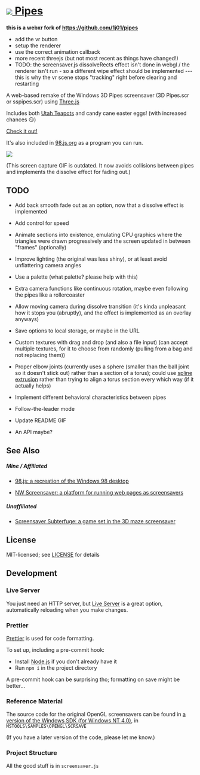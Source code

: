 # [![](images/meta/icon-32x32.png) Pipes](https://1j01.github.io/pipes/)

**this is a webxr fork of https://github.com/1j01/pipes**

- add the vr button
- setup the renderer
- use the correct animation callback
- more recent threejs (but not most recent as things have changed!)
- TODO: the screensaver.js dissolveRects effect isn't done in webgl / the renderer isn't run - so a different wipe effect should be implemented --- this is why the vr scene stops "tracking" right before clearing and restarting

A web-based remake of the Windows 3D Pipes screensaver (3D Pipes.scr or sspipes.scr) using [Three.js](https://threejs.org/)

Includes both [Utah Teapots](https://en.wikipedia.org/wiki/Utah_teapot) and candy cane easter eggs! (with increased chances 😏)

[Check it out!](https://1j01.github.io/pipes/)

It's also included in [98.js.org](https://98.js.org/) as a program you can run.

[![](images/meta/screencap.gif)](https://1j01.github.io/pipes/)

(This screen capture GIF is outdated. It now avoids collisions between pipes and implements the dissolve effect for fading out.)

## TODO

- Add back smooth fade out as an option, now that a dissolve effect is implemented

- Add control for speed

- Animate sections into existence, emulating CPU graphics where the triangles were drawn progressively and the screen updated in between "frames" (optionally)

- Improve lighting (the original was less shiny), or at least avoid unflattering camera angles

- Use a palette (what palette? please help with this)

- Extra camera functions like continuous rotation, maybe even following the pipes like a rollercoaster

- Allow moving camera during dissolve transition (it's kinda unpleasant how it stops you (abruptly), and the effect is implemented as an overlay anyways)

- Save options to local storage, or maybe in the URL

- Custom textures with drag and drop (and also a file input)
  (can accept multiple textures, for it to choose from randomly (pulling from a bag and not replacing them))

- Proper elbow joints (currently uses a sphere (smaller than the ball joint so it doesn't stick out) rather than a section of a torus);
  could use [spline extrusion](https://threejs.org/examples/#webgl_geometry_extrude_splines) rather than trying to align a torus section every which way (if it actually helps)

- Implement different behavioral characteristics between pipes

- Follow-the-leader mode

- Update README GIF

- An API maybe?

## See Also

##### Mine / Affiliated

- [98.js: a recreation of the Windows 98 desktop](https://github.com/1j01/98)

- [NW Screensaver: a platform for running web pages as screensavers](https://github.com/1j01/nw-screensaver)

##### Unaffiliated

- [Screensaver Subterfuge: a game set in the 3D maze screensaver](https://poor-track-design.itch.io/screensaver-subterfuge)

## License

MIT-licensed; see [LICENSE](LICENSE) for details

## Development

### Live Server

You just need an HTTP server, but [Live Server](https://www.npmjs.com/package/live-server) is a great option, automatically reloading when you make changes.

### Prettier

[Prettier](https://prettier.io/) is used for code formatting.

To set up, including a pre-commit hook:

- Install [Node.js](https://nodejs.org/) if you don't already have it
- Run `npm i` in the project directory

A pre-commit hook can be surprising tho; formatting on save might be better...

### Reference Material

The source code for the original OpenGL screensavers can be found in [a version of the Windows SDK (for Windows NT 4.0)](https://winworldpc.com/download/3d03c2ad-c2ad-18c3-9a11-c3a4e284a2ef), in `MSTOOLS\SAMPLES\OPENGL\SCRSAVE`

(If you have a later version of the code, please let me know.)

### Project Structure

All the good stuff is in `screensaver.js`
